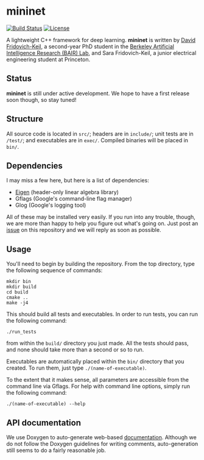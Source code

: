 # mininet

[![Build Status](https://travis-ci.org/dfridovi/mininet.svg?branch=master)](https://travis-ci.org/dfridovi/mininet)
[![License](https://img.shields.io/badge/license-BSD-blue.svg)](https://github.com/dfridovi/mininet/blob/master/LICENSE)

A lightweight C++ framework for deep learning. **mininet** is written by [David Fridovich-Keil](http://people.eecs.berkeley.edu/~dfk/), a second-year PhD student in the [Berkeley Artificial Intelligence Research (BAIR) Lab](http://bair.berkeley.edu), and Sara Fridovich-Keil, a junior electrical engineering student at Princeton.

## Status
**mininet** is still under active development. We hope to have a first release soon though, so stay tuned!

## Structure
All source code is located in `src/`; headers are in `include/`; unit tests are in `/test/`; and executables are in `exec/`. Compiled binaries will be placed in `bin/`.

## Dependencies
I may miss a few here, but here is a list of dependencies:

* [Eigen](http://eigen.tuxfamily.org/dox/) (header-only linear algebra library)
* Gflags (Google's command-line flag manager)
* Glog (Google's logging tool)

All of these may be installed very easily. If you run into any trouble, though, we are more than happy to help you figure out what's going on. Just post an [issue](https://github.com/dfridovi/mininet/issues) on this repository and we will reply as soon as possible.

## Usage
You'll need to begin by building the repository. From the top directory, type the following sequence of commands:

```
mkdir bin
mkdir build
cd build
cmake ..
make -j4
```

This should build all tests and executables. In order to run tests, you can run the following command:

```
./run_tests
```

from within the `build/` directory you just made. All the tests should pass, and none should take more than a second or so to run.

Executables are automatically placed within the `bin/` directory that you created. To run them, just type `./(name-of-executable)`.

To the extent that it makes sense, all parameters are accessible from the command line via Gflags. For help with command line options, simply run the following command:

```
./(name-of-executable) --help
```

## API documentation
We use Doxygen to auto-generate web-based [documentation](https://dfridovi.github.io/mininet/documentation/html/). Although we do not follow the Doxygen guidelines for writing comments, auto-generation still seems to do a fairly reasonable job.
